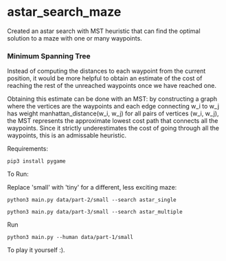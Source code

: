# astar_search_maze
Created an astar search with MST heuristic that can find the optimal solution to a maze with one or many waypoints. 

### Minimum Spanning Tree
Instead of computing the distances to each waypoint from the current position, it would be more helpful to obtain an estimate of the cost of reaching the rest of the unreached waypoints once we have reached one. 

Obtaining this estimate can be done with an MST: by constructing a graph where the vertices are the waypoints and each edge connecting w_i to w_j has weight manhattan_distance(w_i, w_j) for all pairs of vertices (w_i, w_j), the MST represents the approximate lowest cost path that connects all the waypoints. Since it strictly underestimates the cost of going through all the waypoints, this is an admissable heuristic.

Requirements: 

`pip3 install pygame`

To Run:

Replace 'small' with 'tiny' for a different, less exciting maze:

`python3 main.py data/part-2/small --search astar_single`

`python3 main.py data/part-3/small --search astar_multiple`

Run 

`python3 main.py --human data/part-1/small`

To play it yourself :).
